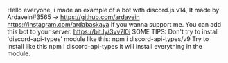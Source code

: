 Hello everyone, i made an example of a bot with discord.js v14,
It made by Ardavein#3565 -> https://github.com/ardavein https://instagram.com/ardabaskaya
If you wanna support me. You can add this bot to your server. https://bit.ly/3vv7l0i
SOME TIPS: 
Don't try to install 'discord-api-types' module like this:
npm i discord-api-types/v9
Try to install like this
npm i discord-api-types
it will install everything in the module.
